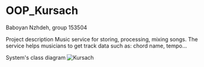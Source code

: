 # OOP_Kursach

Baboyan Nzhdeh, group 153504

Project description
Music service for storing, processing, mixing songs.
The service helps musicians to get track data such as: chord name, tempo…

System's class diagram 
![Kursach](https://user-images.githubusercontent.com/92757202/228779641-84f48197-f9a5-453d-909a-3f95a31fd962.png)


